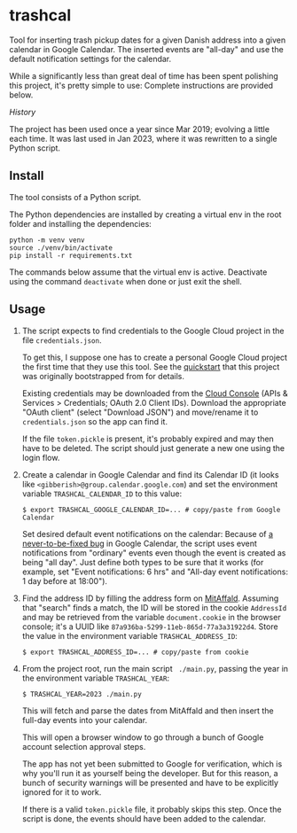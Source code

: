 # trashcal

Tool for inserting trash pickup dates for a given Danish address into a given calendar in Google Calendar.
The inserted events are "all-day" and use the default notification settings for the calendar.

While a significantly less than great deal of time has been spent polishing this project,
it's pretty simple to use: Complete instructions are provided below.

*History*

The project has been used once a year since Mar 2019; evolving a little each time.
It was last used in Jan 2023, where it was rewritten to a single Python script.

## Install

The tool consists of a Python script.

The Python dependencies are installed by creating a virtual env in the root folder
and installing the dependencies:

```
python -m venv venv
source ./venv/bin/activate
pip install -r requirements.txt
```

The commands below assume that the virtual env is active.
Deactivate using the command `deactivate` when done or just exit the shell.

## Usage

1.  The script expects to find credentials to the Google Cloud project in
    the file `credentials.json`.

    To get this, I suppose one has to create a personal Google Cloud project
    the first time that they use this tool.
    See the [quickstart](https://developers.google.com/calendar/quickstart/python)
    that this project was originally bootstrapped from for details.

    Existing credentials may be downloaded from the
    [Cloud Console](https://console.cloud.google.com/apis/credentials)
    (APIs & Services > Credentials; OAuth 2.0 Client IDs).
    Download the appropriate "OAuth client" (select "Download JSON")
    and move/rename it to `credentials.json` so the app can find it.

    If the file `token.pickle` is present, it's probably expired and
    may then have to be deleted.
    The script should just generate a new one using the login flow.

2.  Create a calendar in Google Calendar and find its Calendar ID
    (it looks like `<gibberish>@group.calendar.google.com`)
    and set the environment variable `TRASHCAL_CALENDAR_ID` to this value:

    ```shell
    $ export TRASHCAL_GOOGLE_CALENDAR_ID=... # copy/paste from Google Calendar
    ```

    Set desired default event notifications on the calendar:
    Because of [a never-to-be-fixed bug](https://issuetracker.google.com/issues/65576067)
    in Google Calendar, the script uses event notifications from "ordinary" events
    even though the event is created as being "all day".
    Just define both types to be sure that it works
    (for example, set "Event notifications: 6 hrs" and
    "All-day event notifications: 1 day before at 18:00").

3.  Find the address ID by filling the address form on [MitAffald](https://mitaffald.affaldvarme.dk#address-search).
    Assuming that "search" finds a match, the ID will be stored in the cookie `AddressId`
    and may be retrieved from the variable `document.cookie` in the browser console;
    it's a UUID like `87a936ba-5299-11eb-865d-77a3a31922d4`.
    Store the value in the environment variable `TRASHCAL_ADDRESS_ID`:
    ```shell
    $ export TRASHCAL_ADDRESS_ID=... # copy/paste from cookie
    ```

4.  From the project root, run the main script ` ./main.py`,
    passing the year in the environment variable `TRASHCAL_YEAR`:
    ```shell
    $ TRASHCAL_YEAR=2023 ./main.py
    ```
    This will fetch and parse the dates from MitAffald and then insert the full-day events into your calendar.

    This will open a browser window to go through a bunch of Google account selection approval steps.

    The app has not yet been submitted to Google for verification,
    which is why you'll run it as yourself being the developer.
    But for this reason, a bunch of security warnings will be presented
    and have to be explicitly ignored for it to work.

    If there is a valid `token.pickle` file, it probably skips this step.
    Once the script is done, the events should have been added to the calendar.
